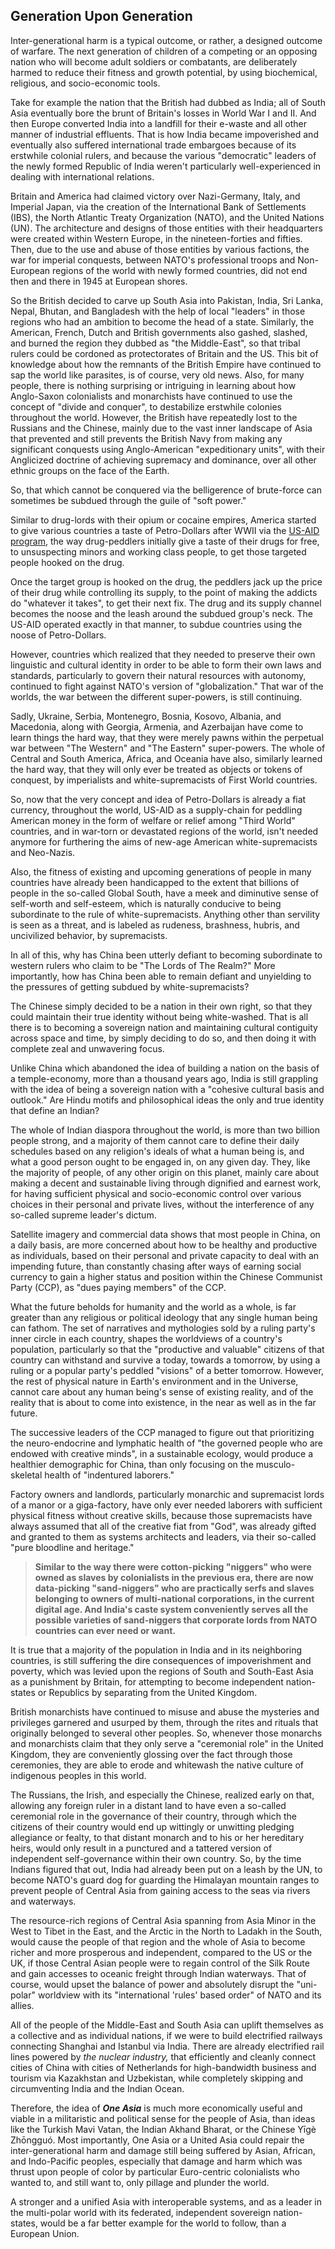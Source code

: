 ## Generation Upon Generation

Inter-generational harm is a typical outcome, or rather, a designed outcome of warfare. The next generation of children of a competing or an opposing nation who will become adult soldiers or combatants, are deliberately harmed to reduce their fitness and growth potential, by using biochemical, religious, and socio-economic tools. 

Take for example the nation that the British had dubbed as India; all of South Asia eventually bore the brunt of Britain's losses in World War I and II. And then Europe converted India into a landfill for their e-waste and all other manner of industrial effluents. That is how India became impoverished and eventually also suffered international trade embargoes because of its erstwhile colonial rulers, and because the various "democratic" leaders of the newly formed Republic of India weren't particularly well-experienced in dealing with international relations. 

Britain and America had claimed victory over Nazi-Germany, Italy, and Imperial Japan, via the creation of the International Bank of Settlements (IBS), the North Atlantic Treaty Organization (NATO), and the United Nations (UN). The architecture and designs of those entities with their headquarters were created within Western Europe, in the nineteen-forties and fifties. Then, due to the use and abuse of those entities by various factions, the war for imperial conquests, between NATO's professional troops and Non-European regions of the world with newly formed countries, did not end then and there in 1945 at European shores. 

So the British decided to carve up South Asia into Pakistan, India, Sri Lanka, Nepal, Bhutan, and Bangladesh with the help of local "leaders" in those regions who had an ambition to become the head of a state. Similarly, the American, French, Dutch and British governments also gashed, slashed, and burned the region they dubbed as "the Middle-East", so that tribal rulers could be cordoned as protectorates of Britain and the US. This bit of knowledge about how the remnants of the British Empire have continued to sap the world like parasites, is of course, very old news. Also, for many people, there is nothing surprising or intriguing in learning about how Anglo-Saxon colonialists and monarchists have continued to use the concept of "divide and conquer", to destabilize erstwhile colonies throughout the world. However, the British have repeatedly lost to the Russians and the Chinese, mainly due to the vast inner landscape of Asia that prevented and still prevents the British Navy from making any significant conquests using Anglo-American "expeditionary units", with their Anglicized doctrine of achieving supremacy and dominance, over all other ethnic groups on the face of the Earth.  

So, that which cannot be conquered via the belligerence of brute-force can sometimes be subdued through the guile of "soft power." 

Similar to drug-lords with their opium or cocaine empires, America started to give various countries a taste of Petro-Dollars after WWII via the [US-AID program](https://en.wikipedia.org/wiki/United_States_Agency_for_International_Development), the way drug-peddlers initially give a taste of their drugs for free, to unsuspecting minors and working class people, to get those targeted people hooked on the drug. 

Once the target group is hooked on the drug, the peddlers jack up the price of their drug while controlling its supply, to the point of making the addicts do "whatever it takes", to get their next fix. The drug and its supply channel becomes the noose and the leash around the subdued group's neck. The US-AID operated exactly in that manner, to subdue countries using the noose of Petro-Dollars.  

However, countries which realized that they needed to preserve their own linguistic and cultural identity in order to be able to form their own laws and standards, particularly to govern their natural resources with autonomy, continued to fight against NATO's version of "globalization." That war of the worlds, the war between the different super-powers, is still continuing. 

Sadly, Ukraine, Serbia, Montenegro, Bosnia, Kosovo, Albania, and Macedonia, along with Georgia, Armenia, and Azerbaijan have come to learn things the hard way, that they were merely pawns within the perpetual war between "The Western" and "The Eastern" super-powers. The whole of Central and South America, Africa, and Oceania have also, similarly learned the hard way, that they will only ever be treated as objects or tokens of conquest, by imperialists and white-supremacists of First World countries. 

So, now that the very concept and idea of Petro-Dollars is already a fiat currency, throughout the world, US-AID as a supply-chain for peddling American money in the form of welfare or relief among "Third World" countries, and in war-torn or devastated regions of the world, isn't needed anymore for furthering the aims of new-age American white-supremacists and Neo-Nazis.  

Also, the fitness of existing and upcoming generations of people in many countries have already been handicapped to the extent that billions of people in the so-called Global South, have a meek and diminutive sense of self-worth and self-esteem, which is naturally conducive to being subordinate to the rule of white-supremacists. Anything other than servility is seen as a threat, and is labeled as rudeness, brashness, hubris, and uncivilized behavior, by supremacists. 

In all of this, why has China been utterly defiant to becoming subordinate to western rulers who claim to be "The Lords of The Realm?" More importantly, how has China been able to remain defiant and unyielding to the pressures of getting subdued by white-supremacists? 

The Chinese simply decided to be a nation in their own right, so that they could maintain their true identity without being white-washed. That is all there is to becoming a sovereign nation and maintaining cultural contiguity across space and time, by simply deciding to do so, and then doing it with complete zeal and unwavering focus. 

Unlike China which abandoned the idea of building a nation on the basis of a temple-economy, more than a thousand years ago, India is still grappling with the idea of being a sovereign nation with a "cohesive cultural basis and outlook." Are Hindu motifs and philosophical ideas the only and true identity that define an Indian? 

The whole of Indian diaspora throughout the world, is more than two billion people strong, and a majority of them cannot care to define their daily schedules based on any religion's ideals of what a human being is, and what a good person ought to be engaged in, on any given day. They, like the majority of people, of any other origin on this planet, mainly care about making a decent and sustainable living through dignified and earnest work, for having sufficient physical and socio-economic control over various choices in their personal and private lives, without the interference of any so-called supreme leader's dictum. 

Satellite imagery and commercial data shows that most people in China, on a daily basis, are more concerned about how to be healthy and productive as individuals, based on their personal and private capacity to deal with an impending future, than constantly chasing after ways of earning social currency to gain a higher status and position within the Chinese Communist Party (CCP), as "dues paying members" of the CCP. 

What the future beholds for humanity and the world as a whole, is far greater than any religious or political ideology that any single human being can fathom. The set of narratives and mythologies sold by a ruling party's inner circle in each country, shapes the worldviews of a country's population, particularly so that the "productive and valuable" citizens of that country can withstand and survive a today, towards a tomorrow, by using a ruling or a popular party's peddled "visions" of a better tomorrow. However, the rest of physical nature in Earth's environment and in the Universe, cannot care about any human being's sense of existing reality, and of the reality that is about to come into existence, in the near as well as in the far future. 

The successive leaders of the CCP managed to figure out that prioritizing the neuro-endocrine and lymphatic health of "the governed people who are endowed with creative minds", in a sustainable ecology, would produce a healthier demographic for China, than only focusing on the musculo-skeletal health of "indentured laborers." 

Factory owners and landlords, particularly monarchic and supremacist lords of a manor or a giga-factory, have only ever needed laborers with sufficient physical fitness without creative skills, because those supremacists have always assumed that all of the creative fiat from "God", was already gifted and granted to them as systems architects and leaders, via their so-called "pure bloodline and heritage." 

>**Similar to the way there were cotton-picking "niggers" who were owned as slaves by colonialists in the previous era, there are now data-picking "sand-niggers" who are practically serfs and slaves belonging to owners of multi-national corporations, in the current digital age. And India's caste system conveniently serves all the possible varieties of sand-niggers that corporate lords from NATO countries can ever need or want.** 

It is true that a majority of the population in India and in its neighboring countries, is still suffering the dire consequences of impoverishment and poverty, which was levied upon the regions of South and South-East Asia as a punishment by Britain, for attempting to become independent nation-states or Republics by separating from the United Kingdom. 

British monarchists have continued to misuse and abuse the mysteries and privileges garnered and usurped by them, through the rites and rituals that originally belonged to several other peoples. So, whenever those monarchs and monarchists claim that they only serve a "ceremonial role" in the United Kingdom, they are conveniently glossing over the fact through those ceremonies, they are able to erode and whitewash the native culture of indigenous peoples in this world. 

The Russians, the Irish, and especially the Chinese, realized early on that, allowing any foreign ruler in a distant land to have even a so-called ceremonial role in the governance of their country, through which the citizens of their country would end up wittingly or unwitting pledging allegiance or fealty, to that distant monarch and to his or her hereditary heirs, would only result in a punctured and a tattered version of independent self-governance within their own country. So, by the time Indians figured that out, India had already been put on a leash by the UN, to become NATO's guard dog for guarding the Himalayan mountain ranges to prevent people of Central Asia from gaining access to the seas via rivers and waterways. 

The resource-rich regions of Central Asia spanning from Asia Minor in the West to Tibet in the East, and the Arctic in the North to Ladakh in the South, would cause the people of that region and the whole of Asia to become richer and more prosperous and independent, compared to the US or the UK, if those Central Asian people were to regain control of the Silk Route and gain accesses to oceanic freight through Indian waterways. That of course, would upset the balance of power and absolutely disrupt the "uni-polar" worldview with its "international 'rules' based order" of NATO and its allies. 

All of the people of the Middle-East and South Asia can uplift themselves as a collective and as individual nations, if we were to build electrified railways connecting Shanghai and Istanbul via India. There are already electrified rail lines powered by *the nuclear industry,* that efficiently and cleanly connect cities of China with cities of Netherlands for high-bandwidth business and tourism via Kazakhstan and Uzbekistan, while completely skipping and circumventing India and the Indian Ocean.  

Therefore, the idea of ***One Asia*** is much more economically useful and viable in a militaristic and political sense for the people of Asia, than ideas like the Turkish Mavi Vatan, the Indian Akhand Bharat, or the Chinese Yīgè Zhōngguó. Most importantly, One Asia or a United Asia could repair the inter-generational harm and damage still being suffered by Asian, African, and Indo-Pacific peoples, especially that damage and harm which was thrust upon people of color by particular Euro-centric colonialists who wanted to, and still want to, only pillage and plunder the world. 

A stronger and a unified Asia with interoperable systems, and as a leader in the multi-polar world with its federated, independent sovereign nation-states, would be a far better example for the world to follow, than a European Union. 